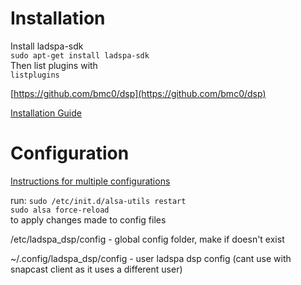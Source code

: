 # Installation
Install ladspa-sdk  
`sudo apt-get install ladspa-sdk`  
Then list plugins with  
`listplugins`  

[https://github.com/bmc0/dsp](https://github.com/bmc0/dsp)

[Installation Guide](https://github.com/bmc0/dsp/wiki/System-Wide-DSP-Guide)

# Configuration
[Instructions for multiple configurations](https://github.com/bmc0/dsp#configuration)

run: `sudo /etc/init.d/alsa-utils restart`  
`sudo alsa force-reload`  
to apply changes made to config files


/etc/ladspa_dsp/config - global config folder, make if doesn't exist

~/.config/ladspa_dsp/config - user ladspa dsp config (cant use with snapcast client as it uses a different user)

